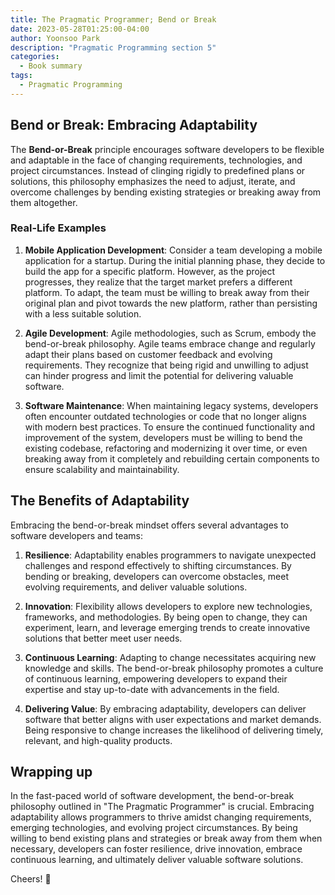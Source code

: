 ```yaml
---
title: The Pragmatic Programmer; Bend or Break
date: 2023-05-28T01:25:00-04:00
author: Yoonsoo Park
description: "Pragmatic Programming section 5"
categories:
  - Book summary
tags:
  - Pragmatic Programming
---
```


## Bend or Break: Embracing Adaptability
The **Bend-or-Break** principle encourages software developers to be flexible and adaptable in the face of changing requirements, technologies, and project circumstances. Instead of clinging rigidly to predefined plans or solutions, this philosophy emphasizes the need to adjust, iterate, and overcome challenges by bending existing strategies or breaking away from them altogether.

### Real-Life Examples
1. **Mobile Application Development**: Consider a team developing a mobile application for a startup. During the initial planning phase, they decide to build the app for a specific platform. However, as the project progresses, they realize that the target market prefers a different platform. To adapt, the team must be willing to break away from their original plan and pivot towards the new platform, rather than persisting with a less suitable solution.

2. **Agile Development**: Agile methodologies, such as Scrum, embody the bend-or-break philosophy. Agile teams embrace change and regularly adapt their plans based on customer feedback and evolving requirements. They recognize that being rigid and unwilling to adjust can hinder progress and limit the potential for delivering valuable software.

3. **Software Maintenance**: When maintaining legacy systems, developers often encounter outdated technologies or code that no longer aligns with modern best practices. To ensure the continued functionality and improvement of the system, developers must be willing to bend the existing codebase, refactoring and modernizing it over time, or even breaking away from it completely and rebuilding certain components to ensure scalability and maintainability.

## The Benefits of Adaptability
Embracing the bend-or-break mindset offers several advantages to software developers and teams:

1. **Resilience**: Adaptability enables programmers to navigate unexpected challenges and respond effectively to shifting circumstances. By bending or breaking, developers can overcome obstacles, meet evolving requirements, and deliver valuable solutions.

2. **Innovation**: Flexibility allows developers to explore new technologies, frameworks, and methodologies. By being open to change, they can experiment, learn, and leverage emerging trends to create innovative solutions that better meet user needs.

3. **Continuous Learning**: Adapting to change necessitates acquiring new knowledge and skills. The bend-or-break philosophy promotes a culture of continuous learning, empowering developers to expand their expertise and stay up-to-date with advancements in the field.

4. **Delivering Value**: By embracing adaptability, developers can deliver software that better aligns with user expectations and market demands. Being responsive to change increases the likelihood of delivering timely, relevant, and high-quality products.

## Wrapping up
In the fast-paced world of software development, the bend-or-break philosophy outlined in "The Pragmatic Programmer" is crucial. Embracing adaptability allows programmers to thrive amidst changing requirements, emerging technologies, and evolving project circumstances. By being willing to bend existing plans and strategies or break away from them when necessary, developers can foster resilience, drive innovation, embrace continuous learning, and ultimately deliver valuable software solutions.

Cheers! 🍺
